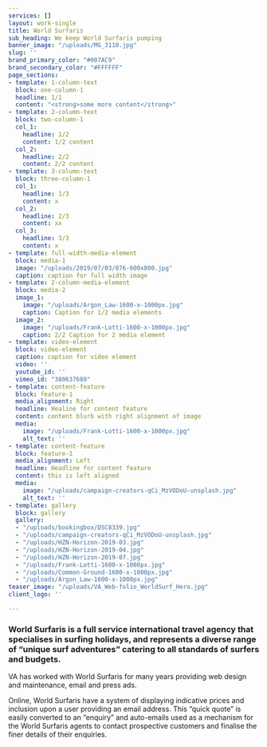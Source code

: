 ```yaml
---
services: []
layout: work-single
title: World Surfaris
sub_heading: We keep World Surfaris pumping
banner_image: "/uploads/MG_3110.jpg"
slug: ''
brand_primary_color: "#007AC9"
brand_secondary_color: "#FFFFFF"
page_sections:
- template: 1-column-text
  block: one-column-1
  headline: 1/1
  content: "<strong>some more content</strong>"
- template: 2-column-text
  block: two-column-1
  col_1:
    headline: 1/2
    content: 1/2 content
  col_2:
    headline: 2/2
    content: 2/2 content
- template: 3-column-text
  block: three-column-1
  col_1:
    headline: 1/3
    content: x
  col_2:
    headline: 2/3
    content: xx
  col_3:
    headline: 3/3
    content: x
- template: full-width-media-element
  block: media-1
  image: "/uploads/2019/07/03/876-600x800.jpg"
  caption: caption for full width image
- template: 2-column-media-element
  block: media-2
  image_1:
    image: "/uploads/Argon_Law-1600-x-1000px.jpg"
    caption: Caption for 1/2 media elements
  image_2:
    image: "/uploads/Frank-Lotti-1600-x-1000px.jpg"
    caption: 2/2 Caption for 2 media element
- template: video-element
  block: video-element
  caption: caption for video element
  video: ''
  youtube_id: ''
  vimeo_id: "380637680"
- template: content-feature
  block: feature-1
  media_alignment: Right
  headline: Healine for content feature
  content: content blurb with right alignment of image
  media:
    image: "/uploads/Frank-Lotti-1600-x-1000px.jpg"
    alt_text: ''
- template: content-feature
  block: feature-1
  media_alignment: Left
  headline: Headline for content feature
  content: this is left aligned
  media:
    image: "/uploads/campaign-creators-qCi_MzVODoU-unsplash.jpg"
    alt_text: ''
- template: gallery
  block: gallery
  gallery:
  - "/uploads/bookingbox/DSC8339.jpg"
  - "/uploads/campaign-creators-qCi_MzVODoU-unsplash.jpg"
  - "/uploads/HZN-Horizon-2019-03.jpg"
  - "/uploads/HZN-Horizon-2019-04.jpg"
  - "/uploads/HZN-Horizon-2019-07.jpg"
  - "/uploads/Frank-Lotti-1600-x-1000px.jpg"
  - "/uploads/Common-Ground-1600-x-1000px.jpg"
  - "/uploads/Argon_Law-1600-x-1000px.jpg"
teaser_image: "/uploads/VA_Web-folio_WorldSurf_Hero.jpg"
client_logo: ''

---
```

### World Surfaris is a full service international travel agency that specialises in surfing holidays, and represents a diverse range of “unique surf adventures” catering to all standards of surfers and budgets. 

VA has worked with World Surfaris for many years providing web design and maintenance, email and press ads.

Online, World Surfaris have a system of displaying indicative prices and inclusion upon a user providing an email address. This “quick quote” is easily converted to an “enquiry” and auto-emails used as a mechanism for the World Surfaris agents to contact prospective customers and finalise the finer details of their enquiries.
